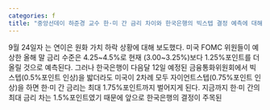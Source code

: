 ```yaml
---
categories: f
title: "중앙선데이 하준경 교수 한·미 간 금리 차이와 한국은행의 빅스텝 결정 예측에 대해 코멘트"
---
```

9월 24일자 는 연이은 원화 가치 하락 상황에 대해 보도했다. 미국 FOMC 위원들이 예상한 올해 말 금리 수준은 4.25~4.5%로 현재 (3.00~3.25%)보다 1.25%포인트를 더 올릴 것으로 예측된다. 그러나 한국은행이 다음달 12일 예정된 금융통화위원회에서 빅스텝(0.5%포인트 인상)을 밟더라도 미국이 2차례 모두 자이언트스텝(0.75%포인트 인상)을 하면 한·미 간 금리는 최대 1.75%포인트까지 벌어지게 된다. 지금까지 한·미 간의 최대 금리 차는 1.5%포인트였기 때문에 앞으로 한국은행의 결정이 주목된